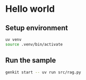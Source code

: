 # Hello world

## Setup environment

```bash
uv venv
source .venv/bin/activate
```

## Run the sample

```bash
genkit start -- uv run src/rag.py
```
